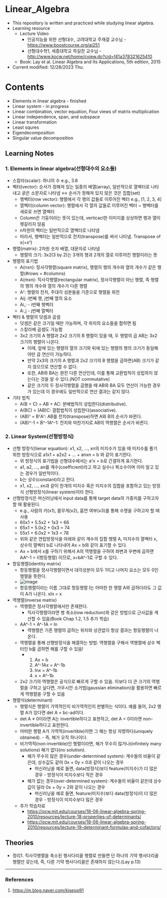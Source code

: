 # Linear_Algebra
- This repository is written and practiced while studying linear algebra.
- Learning resource
  - Lecture Video
    - 인공지능을 위한 선형대수, 고려대학교 주재걸 교수님 - https://www.boostcourse.org/ai251
    - 선형대수학1, 세종대학교 하길찬 교수님 - http://www.kocw.net/home/cview.do?cid=f41a378321625410
  - Book: Lay et al. Linear Algebra and Its Applications, 5th edition, 2015
- Current modified: 12/28/2023 Thu.

# Contents
- Elements in linear algebra - finished
- Linear system - in progress
- Linear combination, vector equation, Four views of matrix multiplication
- Linear independence, span, and subspace
- Linear transformation
- Least squres
- Eigendecomposition
- Singular value decomposition

## Learning Notes
### 1. Elements in linear algebra(선형대수의 요소들)
- 스칼라(scalar): 하나의 수 e.g., 3.8
- 벡터(vector): 순서가 정해져 있는 일종의 배열(array), 일반적으로 열벡터로 나타내고 굵은 소문자로 나타냄 ↔ 순서가 정해져 있지 않은 것은 집합(set)
  - 행벡터(row vector): 행렬에서 각 행의 값들로 이루어진 벡터 e.g., [1, 2, 3, 4]
  - 열벡터(column vector): 행렬에서 각 열의 값들로 이루어진 벡터 ~ 행벡터를 세로로 쓰면 열벡터
  - Column은 기둥이라는 뜻이 있는데, verticacl한 이미지를 상상하면 행과 열이 헷갈리지 않음
  - n차원의 벡터는 일반적으로 열벡터로 나타냄
  - 따라서, 행벡터는 일반적으로 전치(transpose)를 써서 나타냄. Transpose of x(=xᵀ)
- 행렬(matrix): 2차원 숫자 배열, 대문자로 나타냄
  - 행렬의 크기: 3x2(3 by 2)는 3개의 행과 2개의 열로 이루어진 행렬이라는 뜻
- 행렬의 표기법
  - A(nxn): 정사각행렬(square matrix), 행렬의 행의 개수와 열의 개수가 같은 행렬(#rows = #columns)
  - A(mxn): 직사각행렬(rectangular matrix), 정사각행렬이 아닌 행렬, 즉 행렬의 행의 개수와 열의 개수가 다른 행렬
  - Aᵀ: 행렬의 전치, 주대각 성분들을 기준으로 행렬을 회전
  - Aij: i번째 행, j번째 열의 요소
  - Ai,: - i번째 행벡터
  - A:,j - j번째 열벡터
- 벡터 & 행렬의 덧셈과 곱셈
  - 덧셈은 같은 크기일 때만 가능하며, 각 위치의 요소들을 합하면 됨
  - 스칼라배 곱셈도 가능함
  - 3x2 크기의 A 행렬과 2x2 크기의 B 행렬이 있을 때, 두 행렬의 곱 AB는 3x2 크기의 행렬이 나온다.
    - 이때, 앞에 있는 행렬의 열의 크기와 뒤에 있는 행렬의 행의 크기가 동일해야만 곱 연산이 가능하다.
    - 만약 2x3의 크기의 A 행렬과 2x2 크기의 B 행렬을 곱하면(AB) 크기가 같지 않으므로 연산할 수 없다.
    - 또한, AB와 BA는 완전 다른 연산인데, 이를 통해 교환법칙이 성립하지 않는다는 것을 알 수 있다.(NOT commutative)
    - 같은 크기의 두 정사각행렬을 곱했을 때 AB와 BA 모두 연산이 가능한 경우가 있는데 이 경우에도 일반적으로 연산 결과는 같지 않다.
- 기타 법칙
  - A(B + C) = AB + AC: 분배법칙이 성립한다(distributive).
  - A(BC) = (AB)C: 결합법칙이 성립한다(associative).
  - (AB)ᵀ = BᵀAᵀ: AB를 전치(transpose)하면 A와 B의 순서가 바뀐다.
  - (AB)^-1 = B^-1A^-1: 전치와 마찬가지로 AB의 역행렬은 순서가 바뀐다.
### 2. Linear System(선형방정식)
- 선형 방정식(lienar equation): x1, x2, ..., xn의 미지수가 있을 때 미지수를 풀기 위한 방정식으로 a1x1 + a2x2 + ... + anxn = b 와 같이 표기한다.
  - 위 방정식의 표기법을 선형대수에서는 aᵀx = b로 간결하게 표기한다.
  - a1, a2, ..., an를 계수(coefficient)라고 하고 실수나 복소수이며 이미 알고 있는 경우가 일반적이다.
  - b는 상수(constant)라고 한다.
  - x1, x2, ..., xn과 같이 한개의 미지수 혹은 미지수의 집합을 포함하고 있는 방정식 선형방정식(linear system)이라 한다.
- 선형방정식은 머신러닝에서 input data를 통해 target data의 가중치를 구하고자할 때 활용된다.
  - e.g., 사람의 키(x1), 몸무게(x2), 흡연 여부(x3)를 통해 수명을 구하고자 할 때 사용
  - 60x1 + 5.5x2 + 1x3 = 66
  - 65x1 + 5.0x2 + 0x3 = 74
  - 55x1 + 6.0x2 + 1x3 = 78
  - 위와 같은 연립방정식을 아래와 같이 계수의 집합 행렬 A, 미지수의 열벡터 x, 상수의 열벡터 b로 나타내어 Ax = b와 같이 표기할 수 있다.
  - Ax = b에서 x를 구하기 위해서 A의 역행렬을 구하여 좌변과 우변에 곱하면 AA^-1 = I(항등행렬) 이므로, x=bA^-1로 구할 수 있다.
- 항등행렬(identity matrix)
  - 항등행렬을 정사각행렬이면서 대각성분이 모두 1이고 나머지 요소는 모두 0인 행렬을 뜻한다.
  - ![image](https://github.com/PSLeon24/Linear_Algebra/assets/59058869/9392ec3a-f092-4eb2-b2ed-54affa159d56)
  - 항등행렬이라는 이름 그대로 항등행렬 I는 어떠한 한 행렬 A와 곱하더라도 그 값이 A가 나온다. xIn = x
- 역행렬(inverse matrix)
  - 역행렬은 정사각행렬에서만 존재한다.
    - 직사각행렬이라면 행 축소(row reduction)와 같은 방법으로 근사값을 계산할 수 있음(Book Chap 1.2, 1.5 추가 학습)
  - AA^-1 = A^-1A = In
    - 역행렬은 기존 행렬의 곱하는 위치와 상관없이 항상 결과는 항등행렬이 나온다.
  - 역행렬을 통해 선형방정식을 해결하는 방법: 역행렬을 구해서 역행렬에 상수 벡터인 b를 곱하면 해를 구할 수 있음!
    - 1. Ax = b
      2. A^-1Ax = A^-1b
      3. Inx = A^-1b
      4. x = A^-1b
  - 2x2 크기의 역행렬은 공식으로 빠르게 구할 수 있음. 이보다 더 큰 크기의 역행렬을 구하고 싶다면, 가우시안 소거법(gaussian elimination)을 활용하면 빠르게 역행렬을 구할 수 있음
- 행렬식(determinant)
  - 행렬식은 행렬이 가역적인지 비가역적인지 판별하는 식이다. 예를 들어, 2x2 행렬 A가 있다면 det A = bc-ad이다.
  - det A ≠ 0이라면 A는 invertible하다고 표현하고, det A = 0이라면 non-invertible하다고 표현한다.
  - 어떠한 행렬 A가 가역적(invertible)이면 그 해는 항상 자명하다(uniquely obtained). - 즉, 해가 오직 하나이다.
  - 비가역적(non-invertible)인 행렬이라면, 해가 무수히 많거나(infinitely many solutions) 해가 없다(no solution).
    - 해가 무수히 많은 경우(under-determined system): 계수들의 비율이 같은데, 상수값도 같아 0x + 0y = 0과 같이 나오는 경우
      - 머신러닝을 예로 들면, data(방정식)보다 feature(미지수)가 더 많은 경우 - 방정식이 미지수보다 적은 경우
    - 해가 없는 경우(over-determined system): 계수들의 비율이 같은데 상수값이 달라 0x + 0y = 2와 같이 나오는 경우
      - 머신러닝을 예로 들면, feature(미지수)보다 data(방정식)이 더 많은 경우 - 방정식이 미지수보다 많은 경우
  - 추가 학습자료
    - https://ocw.mit.edu/courses/18-06-linear-algebra-spring-2010/resources/lecture-18-properties-of-determinants/
    - https://ocw.mit.edu/courses/18-06-linear-algebra-spring-2010/resources/lecture-19-determinant-formulas-and-cofactors/

## Theories
- 정리1. 직사각행렬을 축소된 행사다리꼴 행렬로 만들면 단 하나의 기약 행사다리꼴 행렬만 갖는데, 즉, 다른 기약 행사다리꼴은 존재하지 않는다.(Lay p.13)

---
### References
1) https://m.blog.naver.com/kiseop91
